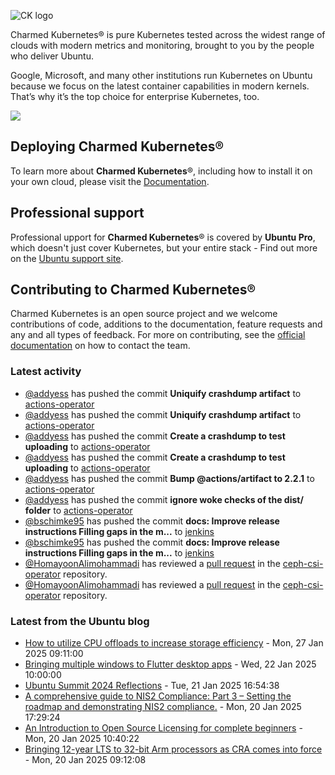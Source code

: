 ![CK logo](https://assets.ubuntu.com/v1/451d4cf4-Charmed+Kubernetes_RGB_onWhite_2022.svg)

Charmed Kubernetes® is pure Kubernetes tested across the widest range of clouds with modern metrics and monitoring, brought to you by the people who deliver Ubuntu.

Google, Microsoft, and many other institutions run Kubernetes on Ubuntu because we focus on the latest container capabilities in modern kernels. That’s why it’s the top choice for enterprise Kubernetes, too.

![](https://assets.ubuntu.com/v1/843c77b6-juju-at-a-glace.svg)

## Deploying Charmed Kubernetes®

To learn more about **Charmed Kubernetes**®, including how to install it on your own cloud, please visit the [Documentation][docs].

## Professional support

Professional upport for **Charmed Kubernetes**® is covered by **Ubuntu Pro**, which doesn't just cover Kubernetes, but your entire stack - Find out more on the [Ubuntu support site](https://ubuntu.com/support).

## Contributing to Charmed Kubernetes®

Charmed Kubernetes is an open source project and we welcome contributions of code, additions to the documentation, feature requests and any and all types of feedback. For more on contributing, see the [official documentation][get-in-touch] on how to contact the team.

<!-- LINKS -->
[docs]: https://ubuntu.com/kubernetes/docs
[get-in-touch]: https://ubuntu.com/kubernetes/docs/get-in-touch

### Latest activity

<!-- activity starts -->
 - [@addyess](https://github.com/addyess) has pushed the commit **Uniquify crashdump artifact** to [actions-operator](https://github.com/charmed-kubernetes/actions-operator)
 - [@addyess](https://github.com/addyess) has pushed the commit **Uniquify crashdump artifact** to [actions-operator](https://github.com/charmed-kubernetes/actions-operator)
 - [@addyess](https://github.com/addyess) has pushed the commit **Create a crashdump to test uploading** to [actions-operator](https://github.com/charmed-kubernetes/actions-operator)
 - [@addyess](https://github.com/addyess) has pushed the commit **Create a crashdump to test uploading** to [actions-operator](https://github.com/charmed-kubernetes/actions-operator)
 - [@addyess](https://github.com/addyess) has pushed the commit **Bump @actions/artifact to 2.2.1** to [actions-operator](https://github.com/charmed-kubernetes/actions-operator)
 - [@addyess](https://github.com/addyess) has pushed the commit **ignore woke checks of the dist/ folder** to [actions-operator](https://github.com/charmed-kubernetes/actions-operator)
 - [@bschimke95](https://github.com/bschimke95) has pushed the commit **docs: Improve release instructions  Filling gaps in the m...** to [jenkins](https://github.com/charmed-kubernetes/jenkins)
 - [@bschimke95](https://github.com/bschimke95) has pushed the commit **docs: Improve release instructions  Filling gaps in the m...** to [jenkins](https://github.com/charmed-kubernetes/jenkins)
 - [@HomayoonAlimohammadi](https://github.com/HomayoonAlimohammadi) has reviewed a [pull request](https://github.com/charmed-kubernetes/ceph-csi-operator/pull/34) in the [ceph-csi-operator](https://github.com/charmed-kubernetes/ceph-csi-operator) repository.
 - [@HomayoonAlimohammadi](https://github.com/HomayoonAlimohammadi) has reviewed a [pull request](https://github.com/charmed-kubernetes/ceph-csi-operator/pull/34) in the [ceph-csi-operator](https://github.com/charmed-kubernetes/ceph-csi-operator) repository.
<!-- activity ends -->

<!-- roadmap starts -->

<!-- roadmap ends -->

### Latest from the Ubuntu blog

<!-- blog starts -->
* [How to utilize CPU offloads to increase storage efficiency](https://ubuntu.com//blog/how-to-utilize-cpu-offloads-to-increase-storage-efficiency) - Mon, 27 Jan 2025 09:11:00 
* [Bringing multiple windows to Flutter desktop apps](https://ubuntu.com//blog/multiple-window-flutter-desktop) - Wed, 22 Jan 2025 10:00:00 
* [Ubuntu Summit 2024 Reflections](https://ubuntu.com//blog/ubuntu-summit-2024-reflections) - Tue, 21 Jan 2025 16:54:38 
* [A comprehensive guide to NIS2 Compliance: Part 3 &#8211; Setting the roadmap and demonstrating NIS2 compliance.](https://ubuntu.com//blog/a-comprehensive-guide-to-nis2-compliance-part-3-setting-the-roadmap-and-demonstrating-nis2-compliance) - Mon, 20 Jan 2025 17:29:24 
* [An Introduction to Open Source Licensing for complete beginners](https://ubuntu.com//blog/introduction-to-open-source-licensing) - Mon, 20 Jan 2025 10:40:22 
* [Bringing 12-year LTS to 32-bit Arm processors as CRA comes into force](https://ubuntu.com//blog/lts-cra-arm) - Mon, 20 Jan 2025 09:12:08 
<!-- blog ends -->
